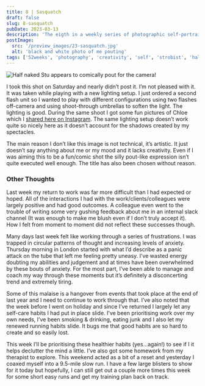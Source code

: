 ```yaml
---
title: 8 | Sasquatch
draft: false
slug: 8-sasquatch
pubDate: 2023-03-13
description: 'The eigth in a weekly series of photographic self-portraits of Stuart Mackenzie. This week I am playing with new lighting setups but the photo does not quite satisfy my artistic needs!'
postImage:
  src: '/preview_images/23-sasquatch.jpg'
  alt: 'black and white photo of me pouting'
tags: ['52weeks', 'photography', 'creativity', 'self', 'strobist', 'half_naked']
---
```


![Half naked Stu appears to comically pout for the camera!](/post_images/52weeks/52_2023_8.jpg)
<img src="" alt="" class=""/>

I took this shot on Saturday and nearly didn’t post it. I’m not pleased with it. It was taken while playing with a new lighting setup. I just ordered a second flash unit so I wanted to play with different configurations using two flashes off-camera and using shoot-through umbrellas to soften the light. The lighting is good. During the same shoot I got some fun pictures of Chloe which I [shared here on Instagram](https://www.instagram.com/p/CpqKBQRNfLy/). The same lighting setup doesn’t work quite so nicely here as it doesn’t account for the shadows created by my spectacles.

The main reason I don’t like this image is not technical, it’s artistic. It just doesn’t say anything about me or my mood and it lacks creativity. Even if I was aiming this to be a fun/comic shot the silly pout-like expression isn’t quite executed well enough. The title has also been chosen without reason.

### Other Thoughts

Last week my return to work was far more difficult than I had expected or hoped. All of the interactions I had with the work/clients/colleagues were largely positive and had good outcomes. A colleague even went to the trouble of writing some very gushing feedback about me in an internal slack channel (It was enough to make me blush even if I don’t truly accept it). How I felt from moment to moment did not reflect these successes though.

Many days last week felt like working through a series of frustrations. I was trapped in circular patterns of thought and increasing levels of anxiety. Thursday morning in London started with what I’d describe as a panic attack on the tube that left me feeling pretty uneasy. I’ve wasted energy doubting my abilities and judgement and at times have been overwhelmed by these bouts of anxiety. For the most part, I’ve been able to manage and coach my way through these moments but it’s definitely a disconcerting trend and extremely tiring.

Some of this malaise is a hangover from events that took place at the end of last year and I need to continue to work through that. I’ve also noted that the week before I went on holiday and since I’ve returned I largely let any self-care habits I had put in place slide. I’ve been prioritising work over my own needs, I’ve been smoking & drinking, eating junk and I also let my renewed running habits slide. It bugs me that good habits are so hard to create and so easily lost.

This week I’ll be prioritising these healthier habits (yes…again!) to see if I it helps declutter the mind a little. I’ve also got some homework from my therapist to explore. This weekend acted as a bit of a reset and yesterday I coaxed myself into a 9.5-mile slow run. I have a few large blisters to show for it today but hopefully, I can still get out a couple more times this week for some short easy runs and get my training plan back on track.
